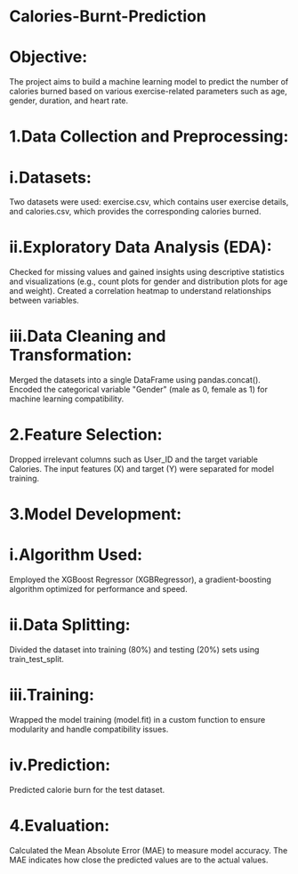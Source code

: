 # Calories-Burnt-Prediction


# Objective:
The project aims to build a machine learning model to predict the number of calories burned based on various exercise-related parameters such as age, gender, duration, and heart rate.

# 1.Data Collection and Preprocessing:

# i.Datasets:
Two datasets were used: exercise.csv, which contains user exercise details, and calories.csv, which provides the corresponding calories burned.

# ii.Exploratory Data Analysis (EDA):
Checked for missing values and gained insights using descriptive statistics and visualizations (e.g., count plots for gender and distribution plots for age and weight).
Created a correlation heatmap to understand relationships between variables.

# iii.Data Cleaning and Transformation:
Merged the datasets into a single DataFrame using pandas.concat().
Encoded the categorical variable "Gender" (male as 0, female as 1) for machine learning compatibility.

# 2.Feature Selection:

Dropped irrelevant columns such as User_ID and the target variable Calories.
The input features (X) and target (Y) were separated for model training.

# 3.Model Development:

 # i.Algorithm Used:
  Employed the XGBoost Regressor (XGBRegressor), a gradient-boosting algorithm optimized for performance and speed.
# ii.Data Splitting:
  Divided the dataset into training (80%) and testing (20%) sets using train_test_split.
# iii.Training:
  Wrapped the model training (model.fit) in a custom function to ensure modularity and handle compatibility issues.
# iv.Prediction:
  Predicted calorie burn for the test dataset.
  
# 4.Evaluation:

Calculated the Mean Absolute Error (MAE) to measure model accuracy. The MAE indicates how close the predicted values are to the actual values.
